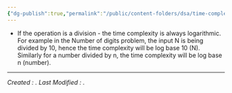 ```yaml
---
{"dg-publish":true,"permalink":"/public/content-folders/dsa/time-complexity/tc-basics/","dgShowToc":true}
---
```


- If the operation is a division - the time complexity is always logarithmic. For example in the Number of digits problem, the input N is being divided by 10, hence the time complexity will be log base 10 (N). Similarly for a number divided by n, the time complexity will be log base n (number).









---
*Created : .*
*Last Modified : .*